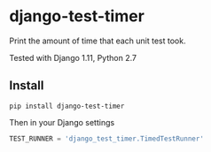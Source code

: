 # django-test-timer

Print the amount of time that each unit test took. 

Tested with Django 1.11, Python 2.7

## Install

`pip install django-test-timer`

Then in your Django settings

```python
TEST_RUNNER = 'django_test_timer.TimedTestRunner'
```
